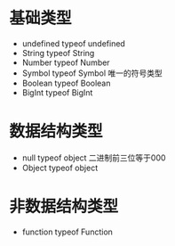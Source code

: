 
# 基础类型
* undefined  typeof  undefined
* String     typeof  String
* Number     typeof  Number
* Symbol     typeof  Symbol   唯一的符号类型
* Boolean    typeof  Boolean
* BigInt     typeof  BigInt


# 数据结构类型

* null       typeof  object   二进制前三位等于000
* Object     typeof  object

# 非数据结构类型

* function   typeof  Function





